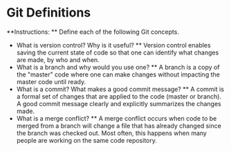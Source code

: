 # Git Definitions

**Instructions: ** Define each of the following Git concepts.

* What is version control?  Why is it useful?
** Version control enables saving the current state of code so that one can identify what changes are made, by who and when.
* What is a branch and why would you use one?
** A branch is a copy of the "master" code where one can make changes without impacting the master code until ready.
* What is a commit? What makes a good commit message?
** A commit is a formal set of changes that are applied to the code (master or branch).  A good commit message clearly and explicitly summarizes the changes made.
* What is a merge conflict?
** A merge conflict occurs when code to be merged from a branch will change a file that has already changed since the branch was checked out.  Most often, this happens when many people are working on the same code repository.
